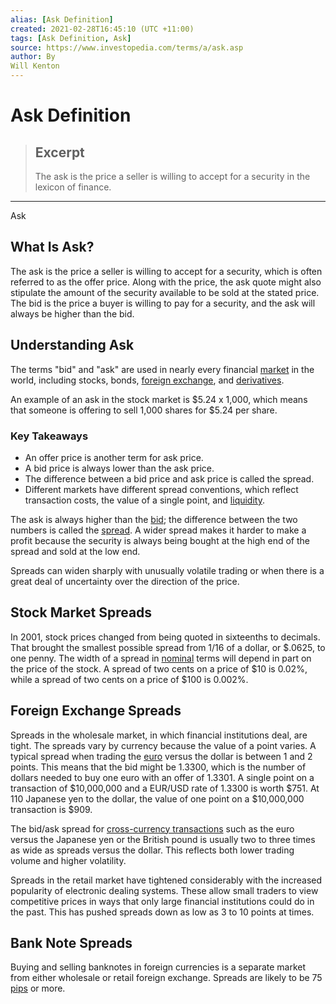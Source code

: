 ```yaml
---
alias: [Ask Definition]
created: 2021-02-28T16:45:10 (UTC +11:00)
tags: [Ask Definition, Ask]
source: https://www.investopedia.com/terms/a/ask.asp
author: By
Will Kenton
---
```


# Ask Definition

> ## Excerpt
> The ask is the price a seller is willing to accept for a security in the lexicon of finance.

---

Ask
## What Is Ask?

The ask is the price a seller is willing to accept for a security, which is often referred to as the offer price. Along with the price, the ask quote might also stipulate the amount of the security available to be sold at the stated price. The bid is the price a buyer is willing to pay for a security, and the ask will always be higher than the bid.

## Understanding Ask

The terms "bid" and "ask" are used in nearly every financial [market](https://www.investopedia.com/ask/answers/100314/whats-difference-between-market-order-and-limit-order.asp) in the world, including stocks, bonds, [foreign exchange](https://www.investopedia.com/terms/f/foreign-exchange.asp), and [derivatives](https://www.investopedia.com/terms/d/derivative.asp).

An example of an ask in the stock market is $5.24 x 1,000, which means that someone is offering to sell 1,000 shares for $5.24 per share.

### Key Takeaways

-   An offer price is another term for ask price.
-   A bid price is always lower than the ask price.
-   The difference between a bid price and ask price is called the spread.
-   Different markets have different spread conventions, which reflect transaction costs, the value of a single point, and [liquidity](https://www.investopedia.com/terms/l/liquidity.asp).

The ask is always higher than the [bid](https://www.investopedia.com/terms/b/bid.asp); the difference between the two numbers is called the [spread](https://www.investopedia.com/terms/s/spread.asp). A wider spread makes it harder to make a profit because the security is always being bought at the high end of the spread and sold at the low end.

Spreads can widen sharply with unusually volatile trading or when there is a great deal of uncertainty over the direction of the price.

## Stock Market Spreads

In 2001, stock prices changed from being quoted in sixteenths to decimals. That brought the smallest possible spread from 1/16 of a dollar, or $.0625, to one penny. The width of a spread in [nominal](https://www.investopedia.com/terms/n/nominal.asp) terms will depend in part on the price of the stock. A spread of two cents on a price of $10 is 0.02%, while a spread of two cents on a price of $100 is 0.002%.

## Foreign Exchange Spreads

Spreads in the wholesale market, in which financial institutions deal, are tight. The spreads vary by currency because the value of a point varies. A typical spread when trading the [euro](https://www.investopedia.com/terms/e/euro.asp) versus the dollar is between 1 and 2 points. This means that the bid might be 1.3300, which is the number of dollars needed to buy one euro with an offer of 1.3301. A single point on a transaction of $10,000,000 and a EUR/USD rate of 1.3300 is worth $751. At 110 Japanese yen to the dollar, the value of one point on a $10,000,000 transaction is $909.

The bid/ask spread for [cross-currency transactions](https://www.investopedia.com/terms/c/cross-currency-transaction.asp) such as the euro versus the Japanese yen or the British pound is usually two to three times as wide as spreads versus the dollar. This reflects both lower trading volume and higher volatility.

Spreads in the retail market have tightened considerably with the increased popularity of electronic dealing systems. These allow small traders to view competitive prices in ways that only large financial institutions could do in the past. This has pushed spreads down as low as 3 to 10 points at times.

## Bank Note Spreads

Buying and selling banknotes in foreign currencies is a separate market from either wholesale or retail foreign exchange. Spreads are likely to be 75 [pips](https://www.investopedia.com/terms/p/pip.asp) or more.

